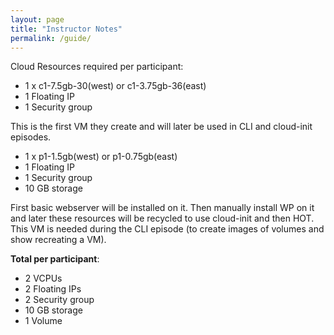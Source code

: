 ```yaml
---
layout: page
title: "Instructor Notes"
permalink: /guide/
---
```


Cloud Resources required per participant:

* 1 x c1-7.5gb-30(west) or c1-3.75gb-36(east)
* 1 Floating IP
* 1 Security group

This is the first VM they create and will later be used in CLI and cloud-init episodes.

* 1 x p1-1.5gb(west) or p1-0.75gb(east)
* 1 Floating IP
* 1 Security group
* 10 GB storage

First basic webserver will be installed on it. Then manually install WP on it and later these resources will be recycled to use cloud-init and then HOT. This VM is needed during the CLI episode (to create images of volumes and show recreating a VM).

**Total per participant**:

* 2 VCPUs
* 2 Floating IPs
* 2 Security group
* 10 GB storage
* 1 Volume
